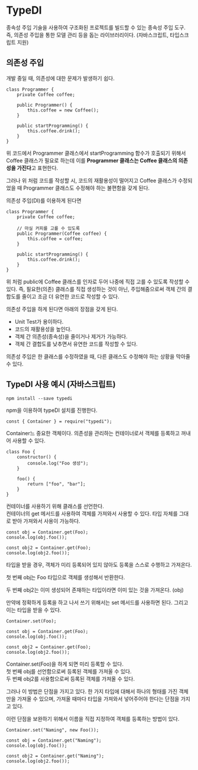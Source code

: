# TypeDI
종속성 주입 기술을 사용하여 구조화된 프로젝트를 빌드할 수 있는 종속성 주입 도구. 즉, 의존성 주입을 통한 모델 관리 등을 돕는 라이브러리이다. (자바스크립트, 타입스크립트 지원)   

## 의존성 주입
개발 중일 때, 의존성에 대한 문제가 발생하기 쉽다.   
```
class Programmer {
    private Coffee coffee;

    public Programmer() {
        this.coffee = new Coffee();
    }

    public startProgramming() {
        this.coffee.drink();
    }
}
```
위 코드에서 Programmer 클래스에서 startProgramming 함수가 호출되기 위해서 Coffee 클래스가 필요로 하는데 이를 <b>Programmer 클래스는 Coffee 클래스의 의존성을 가진다</b>고 표현한다.   

그러나 위 처럼 코드를 작성할 시, 코드의 재활용성이 떨어지고 Coffee 클래스가 수정되었을 때 Programmer 클래스도 수정해야 하는 불편함을 갖게 된다.   

의존성 주입(DI)를 이용하게 된다면
```
class Programmer {
    private Coffee coffee;

    // 마실 커피를 고를 수 있도록
    public Programmer(Coffee coffee) {
        this.coffee = coffee;
    }

    public startProgramming() {
        this.coffee.drink();
    }
}
```
위 처럼 public에 Coffee 클래스를 인자로 두어 나중에 직접 고를 수 있도록 작성할 수 있다. 즉, 필요한(의존) 클래스를 직접 생성하는 것이 아닌, 주입해줌으로써 객체 간의 결합도를 줄이고 조금 더 유연한 코드로 작성할 수 있다.   

의존성 주입을 하게 된다면 아래의 장점을 갖게 된다.   
* Unit Test가 용이하다.
* 코드의 재활용성을 높인다.
* 객체 간 의존성(종속성)을 줄이거나 제거가 가능하다.
* 객체 간 결합도를 낮추면서 유연한 코드를 작성할 수 있다.   

의존성 주입은 한 클래스를 수정하였을 때, 다른 클래스도 수정해야 하는 상황을 막아줄 수 있다.

## TypeDI 사용 예시 (자바스크립트)
```
npm install --save typedi
```

npm을 이용하여 typeDI 설치를 진행한다.   

```
const { Container } = require("typedi");
```

Container느 중요한 객체이다. 의존성을 관리하는 컨테이너로서 객체를 등록하고 꺼내어 사용할 수 있다.   

```
class Foo {
    constructor() {
        console.log("Foo 생성");
    }

    foo() {
        return ["foo", "bar"];
    }
}
```

컨테이너를 사용하기 위해 클래스를 선언한다.   
컨테이너의 get 메서드를 사용하여 객체를 가져와서 사용할 수 있다. 타입 자체를 그대로 받아 가져와서 사용이 가능하다.   

```
const obj = Container.get(Foo);
console.log(obj.foo());

const obj2 = Container.get(Foo);
console.log(obj2.foo());
```

타입을 받을 경우, 객체가 미리 등록되어 있지 않아도 등록을 스스로 수행하고 가져온다.   

첫 번째 obj는 Foo 타입으로 객체를 생성해서 반환한다.   

두 번째 obj2는 이미 생성되어 존재하는 타입이라면 이미 있는 것을 가져온다. (obj)   

만약에 정확하게 등록을 하고 나서 쓰기 위해서는 set 메서드를 사용하면 된다. 그리고 이는 타입을 받을 수 있다.   

```
Container.set(Foo);

const obj = Container.get(Foo);
console.log(obj.foo());

const obj2 = Container.get(Foo);
console.log(obj2.foo());
```

Container.set(Foo)을 하게 되면 미리 등록할 수 있다.   
첫 번째 obj를 선언함으로써 등록된 객체를 가져올 수 있다.   
두 번째 obj2를 사용함으로써 등록된 객체를 가져올 수 있다.   

그러나 이 방법은 단점을 가지고 있다. 한 가지 타입에 대해서 하나의 형태를 가진 객체만을 가져올 수 있으며, 가져올 때마다 타입을 가져와서 넣어주어야 한다는 단점을 가지고 있다.   

이런 단점을 보완하기 위해서 이름을 직접 지정하여 객체를 등록하는 방법이 있다.   

```
Container.set("Naming", new Foo());

const obj = Container.get("Naming");
console.log(obj.foo());

const obj2 = Container.get("Naming");
console.log(obj2.foo());
```